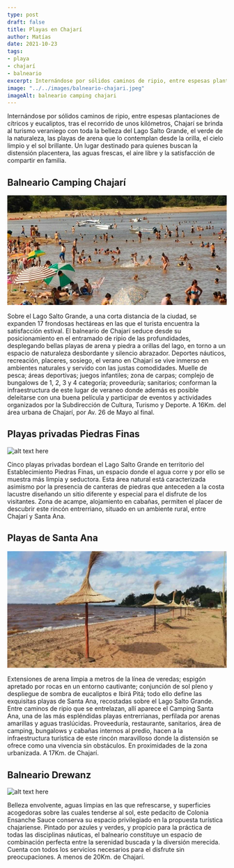 ```yaml
---
type: post
draft: false
title: Playas en Chajarí
author: Matías
date: 2021-10-23
tags:
- playa
- chajarí
- balneario
excerpt: Internándose por sólidos caminos de ripio, entre espesas plantaciones de cítricos y eucaliptos, tras el recorrido de unos kilómetros, Chajarí se brinda al turismo veraniego con toda la belleza del Lago Salto Grande, el verde de la naturaleza, las playas de arena que lo contemplan desde la orilla, el cielo limpio y el sol brillante.
image: "../../images/balneario-chajari.jpeg"
imageAlt: balneario camping chajari
---
```



Internándose por sólidos caminos de ripio, entre espesas plantaciones de cítricos y eucaliptos, tras el recorrido de unos kilómetros, Chajarí se brinda al turismo veraniego con toda la belleza del Lago Salto Grande, el verde de la naturaleza, las playas de arena que lo contemplan desde la orilla, el cielo limpio y el sol brillante.
Un lugar destinado para quienes buscan la distensión placentera, las aguas frescas, el aire libre y la satisfacción de compartir en familia.


## Balneario Camping Chajarí

![balneario camping chajari](../../images/balneario-camping-playa.jpeg)

Sobre el Lago Salto Grande, a una corta distancia de la ciudad, se expanden 17 frondosas hectáreas en las que el turista encuentra la satisfacción estival.
El balneario de Chajarí seduce desde su posicionamiento en el entramado de ripio de las profundidades, desplegando bellas playas de arena y piedra a orillas del lago, en torno a un espacio de naturaleza desbordante y silencio abrazador.
Deportes náuticos, recreación, placeres, sosiego, el verano en Chajarí se vive inmerso en ambientes naturales y servido con las justas comodidades.
Muelle de pesca; áreas deportivas; juegos infantiles; zona de carpas; complejo de bungalows de 1, 2, 3 y 4 categoría; proveeduría; sanitarios; conforman la infraestructura de este lugar de veraneo donde además es posible deleitarse con una buena película y participar de eventos y actividades organizados por la Subdirección de Cultura, Turismo y Deporte.
A 16Km. del área urbana de Chajarí, por Av. 26 de Mayo al final.


## Playas privadas Piedras Finas

![alt text here](../../images/piedras-finas-playa.png)

Cinco playas privadas bordean el Lago Salto Grande en territorio del Establecimiento Piedras Finas, un espacio donde el agua corre y por ello se muestra más limpia y seductora.
Esta área natural está caracterizada asimismo por la presencia de canteras de piedras que anteceden a la costa lacustre diseñando un sitio diferente y especial para el disfrute de los visitantes.
Zona de acampe, alojamiento en cabañas, permiten el placer de descubrir este rincón entrerriano, situado en un ambiente rural, entre Chajarí y Santa Ana.


## Playas de Santa Ana

![alt text here](../../images/playa-santa-ana.jpeg)

Extensiones de arena limpia a metros de la línea de veredas; espigón apretado por rocas en un entorno cautivante; conjunción de sol pleno y despliegue de sombra de eucaliptos e Ibirá Pitá; todo ello define las exquisitas playas de Santa Ana, recostadas sobre el Lago Salto Grande.
Entre caminos de ripio que se entrelazan, allí aparece el Camping Santa Ana, una de las más espléndidas playas entrerrianas, perfilada por arenas amarillas y aguas traslúcidas.
Proveeduría, restaurante, sanitarios, área de camping, bungalows y cabañas internos al predio, hacen a la infraestructura turística de este rincón maravilloso donde la distensión se ofrece como una vivencia sin obstáculos.
En proximidades de la zona urbanizada. A 17Km. de Chajarí.


## Balneario Drewanz

![alt text here](../../images/balneario-drewanz.png)

Belleza envolvente, aguas limpias en las que refrescarse, y superficies acogedoras sobre las cuales tenderse al sol, este pedacito de Colonia Ensanche Sauce conserva su espacio privilegiado en la propuesta turística chajariense.
Pintado por azules y verdes, y propicio para la práctica de todas las disciplinas náuticas, el balneario constituye un espacio de combinación perfecta entre la serenidad buscada y la diversión merecida.
Cuenta con todos los servicios necesarios para el disfrute sin preocupaciones.
A menos de 20Km. de Chajarí.